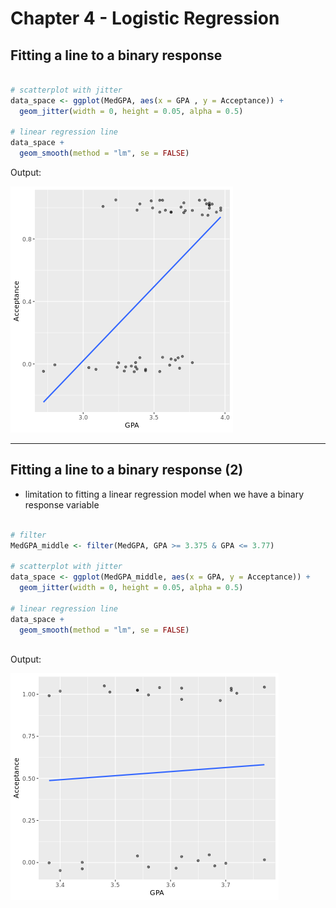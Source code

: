# Chapter 4 - Logistic Regression

## Fitting a line to a binary response


```r

# scatterplot with jitter
data_space <- ggplot(MedGPA, aes(x = GPA , y = Acceptance)) + 
  geom_jitter(width = 0, height = 0.05, alpha = 0.5)

# linear regression line
data_space + 
  geom_smooth(method = "lm", se = FALSE)

```

Output:

![ch4plot1](ch4plot1.png)

***

## Fitting a line to a binary response (2)

* limitation to fitting a linear regression model when we have a binary response variable


```r

# filter
MedGPA_middle <- filter(MedGPA, GPA >= 3.375 & GPA <= 3.77)

# scatterplot with jitter
data_space <- ggplot(MedGPA_middle, aes(x = GPA, y = Acceptance)) + 
  geom_jitter(width = 0, height = 0.05, alpha = 0.5)

# linear regression line
data_space + 
  geom_smooth(method = "lm", se = FALSE)
  

```

Output:

![ch4plot1](ch4plot2.png)
